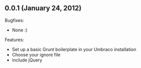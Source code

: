 ## 0.0.1 (January 24, 2012)

Bugfixes:
  
  - None :)

Features:

  - Set up a basic Grunt boilerplate in your Umbraco installation
  - Choose your ignore file
  - include jQuery